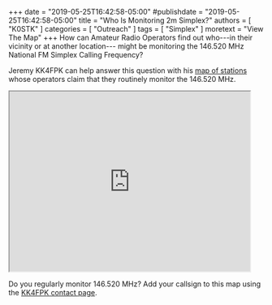 +++
date = "2019-05-25T16:42:58-05:00"
#publishdate = "2019-05-25T16:42:58-05:00"
title = "Who Is Monitoring 2m Simplex?"
authors = [ "K0STK" ]
categories = [ "Outreach" ]
tags = [ "Simplex" ]
moretext = "View The Map"
+++
How can Amateur Radio Operators find out who---in their vicinity or at 
another location--- might be monitoring the 146.520 MHz National FM
Simplex Calling Frequency?

Jeremy KK4FPK can help answer this question with his
[map of stations](https://www.kk4fpk.net/146520.html)
whose operators claim that they routinely monitor the 146.520 MHz.

<!--more-->

<iframe src="https://www.google.com/maps/d/embed?mid=1LsR4iz5o2D9JKwbl4yJbIj2hgnhrhETP"
width="474" height="355"></iframe>

Do you regularly monitor 146.520 MHz? Add your callsign to this map using
the [KK4FPK contact page](https://www.kk4fpk.net/contact.html).


